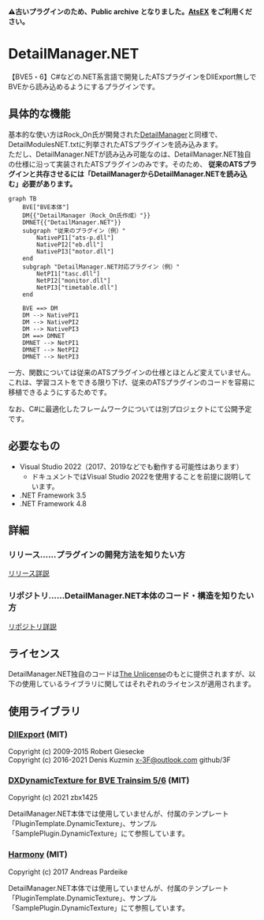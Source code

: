 **⚠️古いプラグインのため、Public archive となりました。[AtsEX](https://github.com/automatic9045/AtsEX) をご利用ください。**

# DetailManager.NET
【BVE5・6】C#などの.NET系言語で開発したATSプラグインをDllExport無しでBVEから読み込めるようにするプラグインです。

## 具体的な機能
基本的な使い方はRock_On氏が開発された[DetailManager](https://github.com/mikangogo/DetailManager)と同様で、DetailModulesNET.txtに列挙されたATSプラグインを読み込みます。  
ただし、DetailManager.NETが読み込み可能なのは、DetailManager.NET独自の仕様に沿って実装されたATSプラグインのみです。そのため、 **従来のATSプラグインと共存させるには「DetailManagerからDetailManager.NETを読み込む」必要があります。**

```mermaid
graph TB
	BVE["BVE本体"]
	DM{{"DetailManager（Rock_On氏作成）"}}
	DMNET{{"DetailManager.NET"}}
	subgraph "従来のプラグイン（例）"
		NativePI1["ats-p.dll"]
		NativePI2["eb.dll"]
		NativePI3["motor.dll"]
	end
	subgraph "DetailManager.NET対応プラグイン（例）"
		NetPI1["tasc.dll"]
		NetPI2["monitor.dll"]
		NetPI3["timetable.dll"]
	end
	
	BVE ==> DM
	DM --> NativePI1
	DM --> NativePI2
	DM --> NativePI3
	DM ==> DMNET
	DMNET --> NetPI1
	DMNET --> NetPI2
	DMNET --> NetPI3
```



一方、関数については従来のATSプラグインの仕様とほとんど変えていません。  
これは、学習コストをできる限り下げ、従来のATSプラグインのコードを容易に移植できるようにするためです。

なお、C#に最適化したフレームワークについては別プロジェクトにて公開予定です。

## 必要なもの

- Visual Studio 2022（2017、2019などでも動作する可能性はあります）
  - ドキュメントではVisual Studio 2022を使用することを前提に説明しています。
- .NET Framework 3.5
- .NET Framework 4.8

## 詳細

### リリース……プラグインの開発方法を知りたい方

[リリース詳説](Documents/Release.md)

### リポジトリ……DetailManager.NET本体のコード・構造を知りたい方

[リポジトリ詳説](Documents/Repository.md)

## ライセンス
DetailManager.NET独自のコードは[The Unlicense](LICENSE)のもとに提供されますが、以下の使用しているライブラリに関してはそれぞれのライセンスが適用されます。

## 使用ライブラリ
### [DllExport](https://github.com/3F/DllExport) (MIT)
Copyright (c) 2009-2015  Robert Giesecke  
Copyright (c) 2016-2021  Denis Kuzmin <x-3F@outlook.com> github/3F

### [DXDynamicTexture for BVE Trainsim 5/6](https://github.com/zbx1425/DXDynamicTexture) (MIT)
Copyright (c) 2021 zbx1425

DetailManager.NET本体では使用していませんが、付属のテンプレート「PluginTemplate.DynamicTexture」、サンプル「SamplePlugin.DynamicTexture」にて参照しています。

### [Harmony](https://github.com/pardeike/Harmony) (MIT)

Copyright (c) 2017 Andreas Pardeike

DetailManager.NET本体では使用していませんが、付属のテンプレート「PluginTemplate.DynamicTexture」、サンプル「SamplePlugin.DynamicTexture」にて参照しています。
